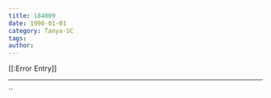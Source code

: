```yaml
---
title: 184009
date: 1990-01-01
category: Tanya-SC
tags: 
author: 
---
```


[[:Error Entry]]

---



``
